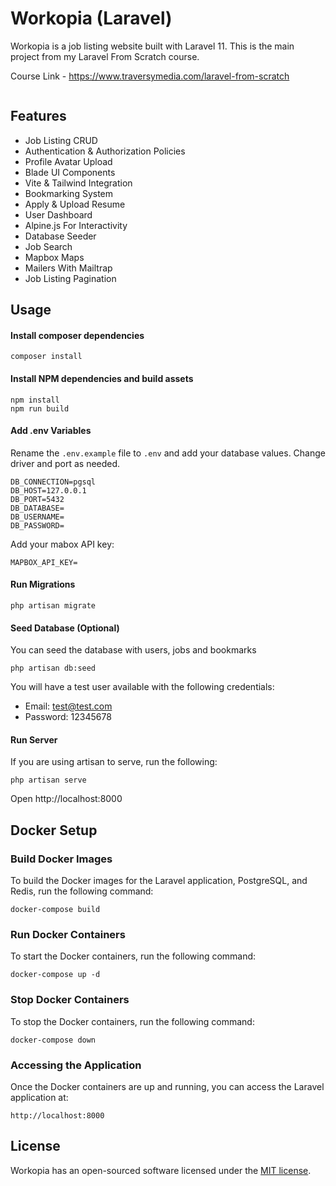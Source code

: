 # Workopia (Laravel)

Workopia is a job listing website built with Laravel 11. This is the main project from my Laravel From Scratch course.

Course Link - https://www.traversymedia.com/laravel-from-scratch

<img src="./public/images/screen.png" alt="" />

## Features

-   Job Listing CRUD
-   Authentication & Authorization Policies
-   Profile Avatar Upload
-   Blade UI Components
-   Vite & Tailwind Integration
-   Bookmarking System
-   Apply & Upload Resume
-   User Dashboard
-   Alpine.js For Interactivity
-   Database Seeder
-   Job Search
-   Mapbox Maps
-   Mailers With Mailtrap
-   Job Listing Pagination

## Usage

#### Install composer dependencies

```
composer install
```

#### Install NPM dependencies and build assets

```
npm install
npm run build
```

#### Add .env Variables

Rename the `.env.example` file to `.env` and add your database values. Change driver and port as needed.

```
DB_CONNECTION=pgsql
DB_HOST=127.0.0.1
DB_PORT=5432
DB_DATABASE=
DB_USERNAME=
DB_PASSWORD=
```

Add your mabox API key:

```
MAPBOX_API_KEY=
```

#### Run Migrations

```
php artisan migrate
```

#### Seed Database (Optional)

You can seed the database with users, jobs and bookmarks

```
php artisan db:seed
```

You will have a test user available with the following credentials:

-   Email: test@test.com
-   Password: 12345678

#### Run Server

If you are using artisan to serve, run the following:

```
php artisan serve
```

Open http://localhost:8000

## Docker Setup

### Build Docker Images

To build the Docker images for the Laravel application, PostgreSQL, and Redis, run the following command:

```
docker-compose build
```

### Run Docker Containers

To start the Docker containers, run the following command:

```
docker-compose up -d
```

### Stop Docker Containers

To stop the Docker containers, run the following command:

```
docker-compose down
```

### Accessing the Application

Once the Docker containers are up and running, you can access the Laravel application at:

```
http://localhost:8000
```

## License

Workopia has an open-sourced software licensed under the [MIT license](https://opensource.org/licenses/MIT).
